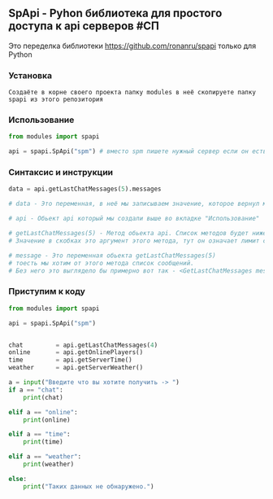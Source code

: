 ## SpApi - Pyhon библиотека для простого доступа к api серверов #СП

Это переделка библиотеки https://github.com/ronanru/spapi только для Python

### Установка
```
Создаёте в корне своего проекта папку modules в неё cкопируете папку spapi из этого репозитория
```


### Использование

```python
from modules import spapi

api = spapi.SpApi("spm") # вместо spm пишете нужный сервер если он есть во вкладке 'Поддерживаемые сервера' тут - https://github.com/ronanru/spapi

```


### Синтаксис и инструкции
```python
data = api.getLastChatMessages(5).messages 

# data - Это переменная, в неё мы записываем значение, которое вернул метод

# api - Обьект api который мы создали выше во вкладке "Использование"

# getLastChatMessages(5) - Метод обьекта api. Список методов будет ниже.
# Значение в скобках это аргумент этого метода, тут он означает лимит сообщений

# message - Это переменная обьекта getLastChatMessages(5)
# тоесть мы хотим от этого метода список сообщений.
# Без него это выглядело бы примерно вот так - <GetLastChatMessages messages='[]'>

```

### Приступим к коду
```python
from modules import spapi

api = spapi.SpApi("spm")


chat         = api.getLastChatMessages(4)
online       = api.getOnlinePlayers()
time         = api.getServerTime()
weather      = api.getServerWeather()

a = input("Введите что вы хотите получить -> ")
if a == "chat":
	print(chat)

elif a == "online":
	print(online)

elif a == "time":
	print(time)

elif a == "weather":
	print(weather)

else:
	print("Таких данных не обнаружено.")
```
